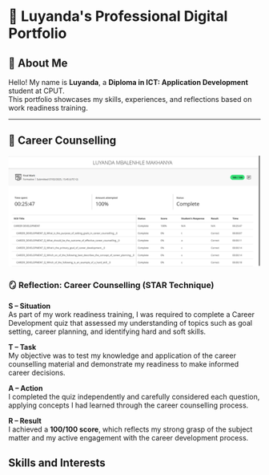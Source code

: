 # 💼 Luyanda's Professional Digital Portfolio

## 👤 About Me  
Hello! My name is **Luyanda**, a **Diploma in ICT: Application Development** student at CPUT.  
This portfolio showcases my skills, experiences, and reflections based on work readiness training.

---

## 🎯 Career Counselling

![Career Counselling Screenshot](https://github.com/LuyandaMbalenhle/Digital-Portfolio/blob/7ae1633069d659711c1b849fe0dc7e95d641458c/careerCounselling.png)

### 🪞 Reflection: Career Counselling (STAR Technique)

**S – Situation**  
As part of my work readiness training, I was required to complete a Career Development quiz that assessed my understanding of topics such as goal setting, career planning, and identifying hard and soft skills.

**T – Task**  
My objective was to test my knowledge and application of the career counselling material and demonstrate my readiness to make informed career decisions.

**A – Action**  
I completed the quiz independently and carefully considered each question, applying concepts I had learned through the career counselling process.

**R – Result**  
I achieved a **100/100 score**, which reflects my strong grasp of the subject matter and my active engagement with the career development process.

## Skills and Interests

